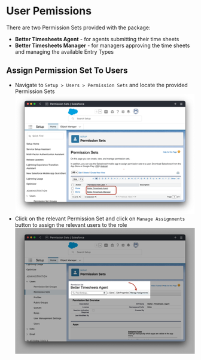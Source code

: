 # User Pemissions

There are two Permission Sets provided with the package:

- **Better Timesheets Agent** - for agents submitting their time sheets
- **Better Timesheets Manager** - for managers approving the time sheets and managing the available Entry Types

## Assign Permission Set To Users

- Navigate to `Setup > Users > Permission Sets` and locate the provided Permission Sets
  ![Permission Sets](./img/permission-sets.png)
- Click on the relevant Permission Set and click on `Manage Assignments` button to assign the relevant users to the role
  ![Manage Assignments](./img/manage-assignments.png)
